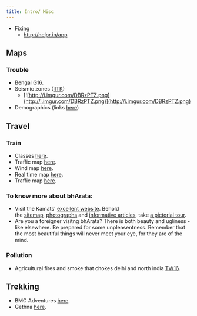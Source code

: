 ```yaml
---
title: Intro/ Misc
---
```

- Fixing
    - http://helpr.in/app

## Maps
### Trouble
- Bengal [G16](https://www.google.com/maps/d/u/0/viewer?mid=1rw0smaQ0oGbuJLPOak7wFx3PQOk).
- Seismic zones ([IITK](http://www.iitk.ac.in/nicee/EQTips/EQTip04.pdf))  
    - [![http://i.imgur.com/DBRzPTZ.png](http://i.imgur.com/DBRzPTZ.png)](http://i.imgur.com/DBRzPTZ.png)
- Demographics (links [here](https://hindutva.github.io/main/polity/sick-india/demographics.html))  
        
## Travel
### Train
- Classes [here](https://www.quora.com/Indian-Railways-What-are-the-differences-between-the-different-classes-of-Air-Conditioned-AC-Coaches).
- Traffic map [here](https://www.google.com/maps/place/Indian+Institute+of+Science/@12.986048,77.5584524,12.63z/data=!4m5!3m4!1s0x3bae17d757d11bfb:0x3fc1cd64d345c13f!8m2!3d13.0218597!4d77.5671423!5m1!1e1).
- Wind map [here](https://www.windy.com/?14.791,78.871,7).
- Real time map [here](https://waqi.info/).
- Traffic map [here](https://www.google.com/maps/place/Indian+Institute+of+Science/@12.986048,77.5584524,12.63z/data=!4m5!3m4!1s0x3bae17d757d11bfb:0x3fc1cd64d345c13f!8m2!3d13.0218597!4d77.5671423!5m1!1e1).

### To know more about bhArata:
- Visit the Kamats' [excellent website](http://www.kamat.com/). Behold the [sitemap](http://www.kamat.com/goaround/sitemap.htm), [photographs](http://www.kamat.com/picturehouse/navigate.htm) and [informative articles](http://www.kamat.com/indica/index.htm), take [a pictorial tour](http://www.kamat.com/indica/toc.htm).
- Are you a foreigner visitng bhArata? There is both beauty and ugliness - like elsewhere. Be prepared for some unpleasentness. Remember that the most beautiful things will never meet your eye, for they are of the mind. 

### Pollution
- Agricultural fires and smoke that chokes delhi and north india [TW16](https://twitter.com/ainvvy/status/794016647988133888).

## Trekking

- BMC Adventures [here](https://bmcadventures.vacationlabs.com/terms-and-conditions).
- Gethna [here](http://www.gethnaa.com/).
